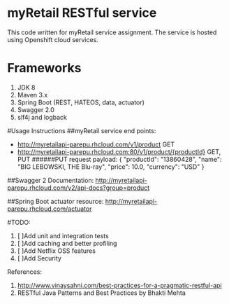 # myRetail RESTful service
This code written for myRetail service assignment. The service is hosted using Openshift cloud services. 

# Frameworks
1. JDK 8
2. Maven 3.x
3. Spring Boot (REST, HATEOS, data, actuator)
4. Swagger 2.0
5. slf4j and logback

#Usage Instructions
##myRetail service end points:
  - http://myretailapi-parepu.rhcloud.com/v1/product GET
  - http://myretailapi-parepu.rhcloud.com:80/v1/product/{productId} GET, PUT
######PUT request payload:
    {
        "productId": "13860428",
        "name": "BIG LEBOWSKI, THE Blu-ray",
        "price": 10.0,
        "currency": "USD"
    }

##Swagger 2 Documentation:
    http://myretailapi-parepu.rhcloud.com/v2/api-docs?group=product
  
##Spring Boot actuator resource:
    http://myretailapi-parepu.rhcloud.com/actuator



#TODO:
1. [ ]Add unit and integration tests
2. [ ]Add caching and better profiling
3. [ ]Add Netflix OSS features
4. [ ]Add Security

References:
1. http://www.vinaysahni.com/best-practices-for-a-pragmatic-restful-api
2. RESTful Java Patterns and Best Practices by Bhakti Mehta
